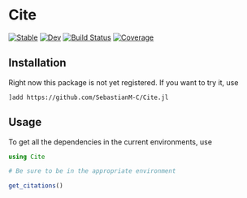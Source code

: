 # Cite

[![Stable](https://img.shields.io/badge/docs-stable-blue.svg)](https://SebastianM-C.github.io/Cite.jl/stable)
[![Dev](https://img.shields.io/badge/docs-dev-blue.svg)](https://SebastianM-C.github.io/Cite.jl/dev)
[![Build Status](https://github.com/SebastianM-C/Cite.jl/workflows/CI/badge.svg)](https://github.com/SebastianM-C/Cite.jl/actions)
[![Coverage](https://codecov.io/gh/SebastianM-C/Cite.jl/branch/master/graph/badge.svg)](https://codecov.io/gh/SebastianM-C/Cite.jl)

## Installation

Right now this package is not yet registered. If you want to try it, use
```
]add https://github.com/SebastianM-C/Cite.jl
```

## Usage

To get all the dependencies in the current environments, use
```julia
using Cite

# Be sure to be in the appropriate environment

get_citations()
```
